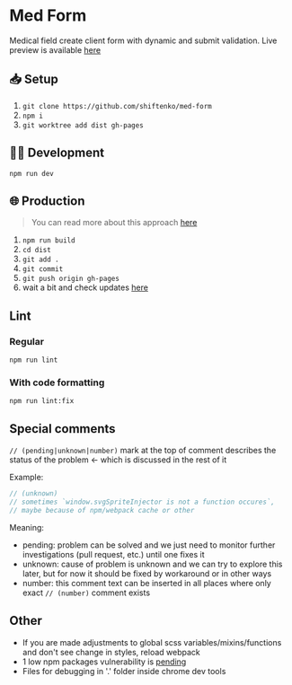 # Med Form

Medical field create client form with dynamic and submit validation.
Live preview is available [here](https://shiftenko.github.io/med-form/)

## 📥 Setup

1. `git clone https://github.com/shiftenko/med-form`
2. `npm i`
2. `git worktree add dist gh-pages`

## 👷‍♂ Development

`npm run dev`

## 🌐 Production

> You can read more about this approach
[here](https://medium.com/linagora-engineering/deploying-your-js-app-to-github-pages-the-easy-way-or-not-1ef8c48424b7)

1. `npm run build`
2. `cd dist`
3. `git add .`
4. `git commit`
4. `git push origin gh-pages`
5. wait a bit and check updates [here](https://shiftenko.github.io/med-form/)

## Lint

### Regular

`npm run lint`

### With code formatting

`npm run lint:fix`

## Special comments

`// (pending|unknown|number)` mark at the top of comment describes the status of
the problem <- which is discussed in the rest of it

Example:

``` javascript
// (unknown)
// sometimes `window.svgSpriteInjector is not a function occures`,
// maybe because of npm/webpack cache or other
```
Meaning:
* pending: problem can be solved and we just need to monitor further
investigations (pull request, etc.) until one fixes it
* unknown: cause of problem is unknown and we can try to explore
this later, but for now it should be fixed by workaround or in other ways
* number: this comment text can be inserted in all places where only exact
`// (number)` comment exists

## Other

* If you are made adjustments to global scss variables/mixins/functions and
don't see change in styles, reload webpack
* 1 low npm packages vulnerability is
[pending](https://github.com/constverum/stylelint-config-rational-order/issues/39)
* Files for debugging in '.' folder inside chrome dev tools
